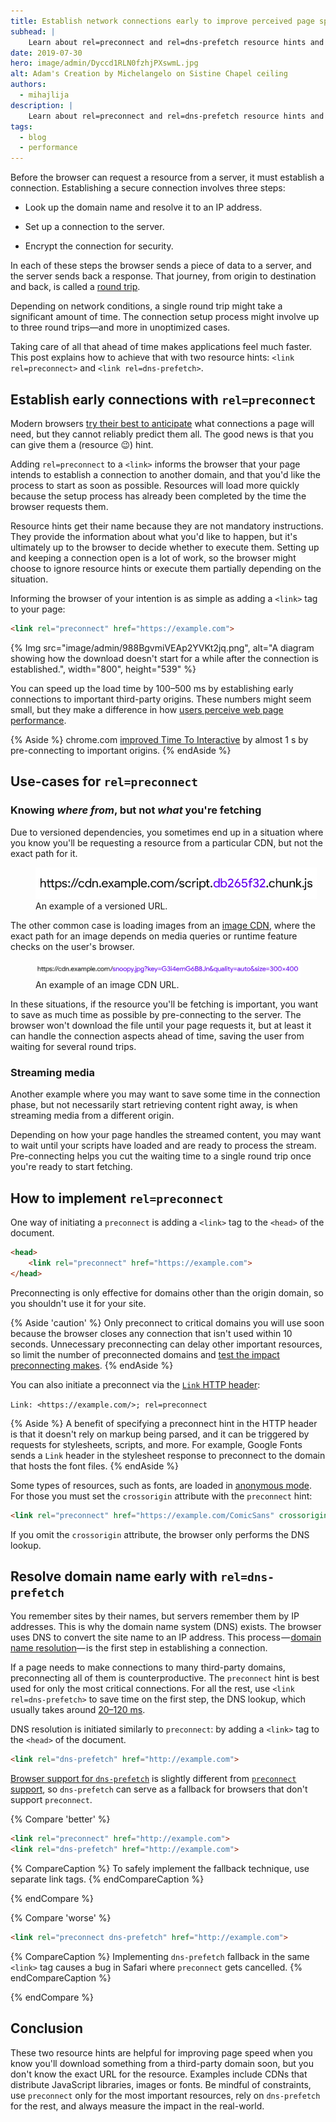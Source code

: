 ```yaml
---
title: Establish network connections early to improve perceived page speed
subhead: |
    Learn about rel=preconnect and rel=dns-prefetch resource hints and how to use them.
date: 2019-07-30
hero: image/admin/Dyccd1RLN0fzhjPXswmL.jpg
alt: Adam's Creation by Michelangelo on Sistine Chapel ceiling
authors:
  - mihajlija
description: |
    Learn about rel=preconnect and rel=dns-prefetch resource hints and how to use them.
tags:
  - blog
  - performance
---
```


Before the browser can request a resource from a server, it must establish a connection. Establishing a secure connection involves three steps:

* Look up the domain name and resolve it to an IP address.

* Set up a connection to the server.

* Encrypt the connection for security.

In each of these steps the browser sends a piece of data to a server, and the server sends back a response. That journey, from origin to destination and back, is called a [round trip](https://developer.mozilla.org/en-US/docs/Glossary/Round_Trip_Time_(RTT)).

Depending on network conditions, a single round trip might take a significant amount of time. The connection setup process might involve up to three round trips—and more in unoptimized cases.

Taking care of all that ahead of time makes applications feel much faster. This post explains how to achieve that with two resource hints: `<link rel=preconnect>` and `<link rel=dns-prefetch>`.

## Establish early connections with `rel=preconnect`

Modern browsers [try their best to anticipate](https://www.igvita.com/posa/high-performance-networking-in-google-chrome/#tcp-pre-connect) what connections a page will need, but they cannot reliably predict them all. The good news is that you can give them a (resource 😉) hint.

Adding `rel=preconnect` to a `<link>` informs the browser that your page intends to establish a connection to another domain, and that you'd like the process to start as soon as possible. Resources will load more quickly because the setup process has already been completed by the time the browser requests them.

Resource hints get their name because they are not mandatory instructions. They provide the information about what you'd like to happen, but it's ultimately up to the browser to decide whether to execute them. Setting up and keeping a connection open is a lot of work, so the browser might choose to ignore resource hints or execute them partially depending on the situation.

Informing the browser of your intention is as simple as adding a `<link>` tag to your page:

```html
<link rel="preconnect" href="https://example.com">
```

{% Img src="image/admin/988BgvmiVEAp2YVKt2jq.png", alt="A diagram showing how the download doesn't start for a while after the connection is established.", width="800", height="539" %}

You can speed up the load time by 100–500 ms by establishing early connections to important third-party origins. These numbers might seem small, but they make a difference in how [users perceive web page performance](https://developers.google.com/web/fundamentals/performance/rail#ux).

{% Aside %}
chrome.com [improved Time To Interactive](https://twitter.com/addyosmani/status/1090874825286000640) by almost 1 s by pre-connecting to important origins.
{% endAside %}

## Use-cases for `rel=preconnect`

### Knowing *where from*, but not *what* you're fetching

Due to versioned dependencies, you sometimes end up in a situation where you know you'll be requesting a resource from a particular CDN, but not the exact path for it.

<figure class="w-figure">
<img src="versioned-url.png" style="max-width:450px" alt="A url of a script with the version name.">
<figcaption>An example of a versioned URL.</figcaption>
</figure>

The other common case is loading images from an [image CDN](/image-cdns), where the exact path for an image depends on media queries or runtime feature checks on the user's browser.

<figure class="w-figure">
<img src="image-cdn-url.png" alt="An image CDN URL with the parameters size=300x400 and quality=auto.">
<figcaption>An example of an image CDN URL.</figcaption>
</figure>

In these situations, if the resource you'll be fetching is important, you want to save as much time as possible by pre-connecting to the server. The browser won't download the file until your page requests it, but at least it can handle the connection aspects ahead of time, saving the user from waiting for several round trips.

### Streaming media

Another example where you may want to save some time in the connection phase, but not necessarily start retrieving content right away, is when streaming media from a different origin.

Depending on how your page handles the streamed content, you may want to wait until your scripts have loaded and are ready to process the stream. Pre-connecting helps you cut the waiting time to a single round trip once you're ready to start fetching.

## How to implement `rel=preconnect`

One way of initiating a `preconnect` is adding a `<link>` tag to the `<head>` of the document.

```html
<head>
    <link rel="preconnect" href="https://example.com">
</head>
```

Preconnecting is only effective for domains other than the origin domain, so you shouldn't use it for your site.

{% Aside 'caution' %}
Only preconnect to critical domains you will use soon because the browser closes any connection that isn't used within 10 seconds. Unnecessary preconnecting can delay other important resources, so limit the number of preconnected domains and [test the impact preconnecting makes](https://andydavies.me/blog/2019/08/07/experimenting-with-link-rel-equals-preconnect-using-custom-script-injection-in-webpagetest/).
{% endAside %}

You can also initiate a preconnect via the [`Link` HTTP header](https://developer.mozilla.org/en-US/docs/Web/HTTP/Headers/Link):

`Link: <https://example.com/>; rel=preconnect`

{% Aside %}
A benefit of specifying a preconnect hint in the HTTP header is that it doesn't rely on markup being parsed, and it can be triggered by requests for stylesheets, scripts, and more. For example, Google Fonts sends a `Link` header in the stylesheet response to preconnect to the domain that hosts the font files.
{% endAside %}

Some types of resources, such as fonts, are loaded in [anonymous mode](https://www.w3.org/TR/css-fonts-3/#font-fetching-requirements). For those you must set the `crossorigin` attribute with the `preconnect` hint:

```html
<link rel="preconnect" href="https://example.com/ComicSans" crossorigin>
```

If you omit the `crossorigin` attribute, the browser only performs the DNS lookup.

## Resolve domain name early with `rel=dns-prefetch`

You remember sites by their names, but servers remember them by IP addresses. This is why the domain name system (DNS) exists. The browser uses DNS to convert the site name to an IP address. This process — [domain name resolution](https://hacks.mozilla.org/2018/05/a-cartoon-intro-to-dns-over-https/)— is the first step in establishing a connection.

If a page needs to make connections to many third-party domains, preconnecting all of them is counterproductive. The `preconnect` hint is best used for only the most critical connections. For all the rest, use  `<link rel=dns-prefetch>` to save time on the first step, the DNS lookup, which usually takes around [20–120 ms](https://www.keycdn.com/support/reduce-dns-lookups).

DNS resolution is initiated similarly to `preconnect`: by adding a `<link>` tag to the `<head>` of the document.

```html
<link rel="dns-prefetch" href="http://example.com">
```

[Browser support for `dns-prefetch`](https://caniuse.com/#search=dns-prefetch) is slightly different from [`preconnect`](https://caniuse.com/#search=preconnect) [support](https://caniuse.com/#search=preconnect), so `dns-prefetch` can serve as a fallback for browsers that don't support `preconnect`.


{% Compare 'better' %}
```html
<link rel="preconnect" href="http://example.com">
<link rel="dns-prefetch" href="http://example.com">
```

{% CompareCaption %}
To safely implement the fallback technique, use separate link tags.
{% endCompareCaption %}

{% endCompare %}

{% Compare 'worse' %}
```html
<link rel="preconnect dns-prefetch" href="http://example.com">
```

{% CompareCaption %}
Implementing `dns-prefetch` fallback in the same `<link>` tag causes a bug in Safari where `preconnect` gets cancelled.
{% endCompareCaption %}

{% endCompare %}

## Conclusion
These two resource hints are helpful for improving page speed when you know you'll download something from a third-party domain soon, but you don't know the exact URL for the resource. Examples include CDNs that distribute JavaScript libraries, images or fonts. Be mindful of constraints, use `preconnect` only for the most important resources, rely on `dns-prefetch` for the rest, and always measure the impact in the real-world.

